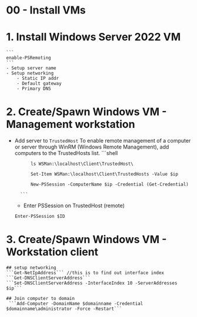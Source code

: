 # 00 - Install VMs


# 1. Install Windows Server 2022 VM
    ```
    enable-PSRemoting
    ```
    - Setup server name
    - Setup networking 
        - Static IP addr
        - Default gateway
        - Primary DNS
    
       

# 2. Create/Spawn Windows VM - Management workstation

- Add server to ```TrustedHost```
        To enable remote management of a computer or server through WinRM (Windows Remote Management), add computers to the TrustedHosts list. 
        ```shell
           
            ls WSMan:\localhost\Client\TrustedHost\

            Set-Item WSMan:\localhost\Client\TrustedHosts -Value $ip
           
            New-PSSession -ComputerName $ip -Credential (Get-Credential) 

        ```
    - Enter PSSession on TrustedHost (remote)    
    ```shell
    Enter-PSSession $ID
    ```

# 3. Create/Spawn Windows VM - Workstation client
    ## setup networking
    ```Get-NetIpAddress``` //this is to find out interface index
    ```Get-DNSClientServerAddress```
    ```Set-DNSClientServerAddress -InterfaceIndex 10 -ServerAddresses $ip```
 
    ## Join computer to domain
     ```Add-Computer -DomainName $domainname -Credential $domainname\administrator -Force -Restart```
